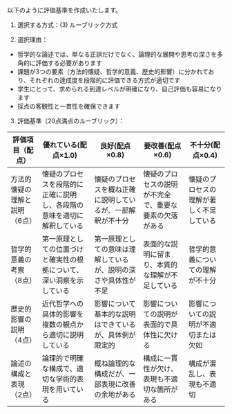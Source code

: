以下のように評価基準を作成いたします。

1. 選択する方式：(3) ルーブリック方式

2. 選択理由：
- 哲学的な論述では、単なる正誤だけでなく、論理的な展開や思考の深さを多角的に評価する必要があります
- 課題が3つの要素（方法的懐疑、哲学的意義、歴史的影響）に分かれており、それぞれの達成度を段階的に評価できる方式が適切です
- 学生にとって、求められる到達レベルが明確になり、自己評価も容易になります
- 採点の客観性と一貫性を確保できます

3. 評価基準（20点満点のルーブリック）：

| 評価項目（配点） | 優れている(配点×1.0) | 良好(配点×0.8) | 要改善(配点×0.6) | 不十分(配点×0.4) |
|-----------------|-------------------|--------------|---------------|---------------|
| 方法的懐疑の理解と説明（6点） | 懐疑のプロセスを段階的に正確に説明し、各段階の意味を適切に解釈している | 懐疑のプロセスを概ね正確に説明しているが、一部解釈が不十分 | 懐疑のプロセスの説明が不完全で、重要な要素の欠落がある | 懐疑のプロセスの理解が著しく不足している |
| 哲学的意義の考察（8点） | 第一原理としての位置づけと確実性の根拠について、深い洞察を示している | 第一原理としての意味は理解しているが、説明の深さや具体性が不足 | 表面的な説明に留まり、本質的な理解が不足している | 哲学的意義についての理解が不十分 |
| 歴史的影響の説明（4点） | 近代哲学への具体的影響を複数の観点から適切に説明している | 影響について基本的な説明はできているが、具体例が限定的 | 影響についての説明が表面的で具体性に欠ける | 影響についての説明が不適切または欠如 |
| 論述の構成と表現（2点） | 論理的で明確な構成で、適切な学術的表現を用いている | 概ね論理的な構成だが、一部表現に改善の余地がある | 構成に一貫性が欠け、表現も不適切な箇所がある | 構成が混乱し、表現も不適切 |
